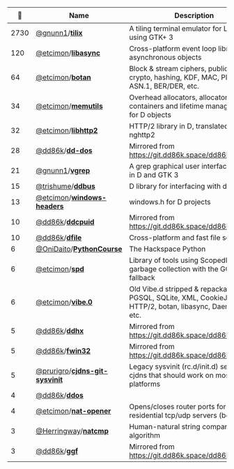 |:star2: | Name | Description | 🌍|
|---|---|---|---|
|2730|[@gnunn1](https://github.com/gnunn1)/[**tilix**](https://github.com/gnunn1/tilix)|A tiling terminal emulator for Linux using GTK+ 3|[:arrow_upper_right:](https://gnunn1.github.io/tilix-web)|
|120|[@etcimon](https://github.com/etcimon)/[**libasync**](https://github.com/etcimon/libasync)|Cross-platform event loop library of asynchronous objects||
|64|[@etcimon](https://github.com/etcimon)/[**botan**](https://github.com/etcimon/botan)|Block & stream ciphers, public key crypto, hashing, KDF, MAC, PKCS, TLS, ASN.1, BER/DER, etc.||
|34|[@etcimon](https://github.com/etcimon)/[**memutils**](https://github.com/etcimon/memutils)|Overhead allocators, allocator-aware containers and lifetime management for D objects||
|32|[@etcimon](https://github.com/etcimon)/[**libhttp2**](https://github.com/etcimon/libhttp2)|HTTP/2 library in D, translated from nghttp2||
|28|[@dd86k](https://github.com/dd86k)/[**dd-dos**](https://github.com/dd86k/dd-dos)|Mirrored from https://git.dd86k.space/dd86k/dd-dos||
|21|[@gnunn1](https://github.com/gnunn1)/[**vgrep**](https://github.com/gnunn1/vgrep)|A grep graphical user interface written in D and GTK 3||
|15|[@trishume](https://github.com/trishume)/[**ddbus**](https://github.com/trishume/ddbus)|D library for interfacing with dbus||
|13|[@etcimon](https://github.com/etcimon)/[**windows-headers**](https://github.com/etcimon/windows-headers)|windows.h for D projects||
|10|[@dd86k](https://github.com/dd86k)/[**ddcpuid**](https://github.com/dd86k/ddcpuid)|Mirrored from https://git.dd86k.space/dd86k/ddcpuid||
|10|[@dd86k](https://github.com/dd86k)/[**dfile**](https://github.com/dd86k/dfile)|Cross-platform and fast file scanner||
|6|[@OniDaito](https://github.com/OniDaito)/[**PythonCourse**](https://github.com/OniDaito/PythonCourse)|The Hackspace Python|[:arrow_upper_right:](http://www.section9.co.uk)|
|6|[@etcimon](https://github.com/etcimon)/[**spd**](https://github.com/etcimon/spd)|Library of tools using ScopedPool RAII garbage collection with the GC as fallback||
|6|[@etcimon](https://github.com/etcimon)/[**vibe.0**](https://github.com/etcimon/vibe.0)|Old Vibe.d stripped & repackaged with PGSQL, SQLite, XML, CookieJar, HTTP/2, botan, libasync, Daemonize, etc.||
|5|[@dd86k](https://github.com/dd86k)/[**ddhx**](https://github.com/dd86k/ddhx)|Mirrored from https://git.dd86k.space/dd86k/ddhx||
|5|[@dd86k](https://github.com/dd86k)/[**fwin32**](https://github.com/dd86k/fwin32)|Mirrored from https://git.dd86k.space/dd86k/fwin32||
|5|[@prurigro](https://github.com/prurigro)/[**cjdns-git-sysvinit**](https://github.com/prurigro/cjdns-git-sysvinit)|Legacy sysvinit (rc.d/init.d) service for cjdns that should work on most platforms||
|4|[@dd86k](https://github.com/dd86k)/[**ddos**](https://github.com/dd86k/ddos)|||
|4|[@etcimon](https://github.com/etcimon)/[**nat-opener**](https://github.com/etcimon/nat-opener)|Opens/closes router ports for residential tcp/udp servers (beta)||
|3|[@Herringway](https://github.com/Herringway)/[**natcmp**](https://github.com/Herringway/natcmp)|Human-natural string comparison algorithm||
|3|[@dd86k](https://github.com/dd86k)/[**ggf**](https://github.com/dd86k/ggf)|Mirrored from https://git.dd86k.space/dd86k/ggf||

